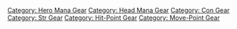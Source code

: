 [Category: Hero Mana Gear](Category:_Hero_Mana_Gear "wikilink")
[Category: Head Mana Gear](Category:_Head_Mana_Gear "wikilink")
[Category: Con Gear](Category:_Con_Gear "wikilink") [Category: Str
Gear](Category:_Str_Gear "wikilink") [Category: Hit-Point
Gear](Category:_Hit-Point_Gear "wikilink") [Category: Move-Point
Gear](Category:_Move-Point_Gear "wikilink")
